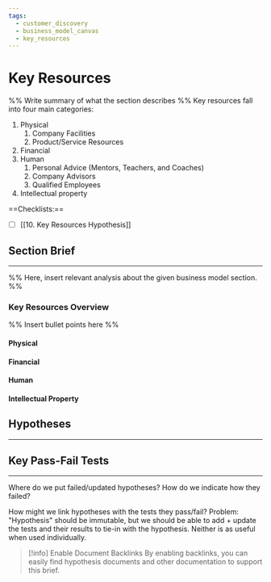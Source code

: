 ```yaml
---
tags:
  - customer_discovery
  - business_model_canvas
  - key_resources
---
```

# Key Resources
%% Write summary of what the section describes   %%
Key resources fall into four main categories: 
1. Physical
	1. Company Facilities
	2. Product/Service Resources
2. Financial 
3. Human
	1. Personal Advice (Mentors, Teachers, and Coaches)
	2. Company Advisors
	3. Qualified Employees
4. Intellectual property

==Checklists:==
- [ ] [[10. Key Resources Hypothesis]]
## Section Brief
---
%% Here, insert relevant analysis about the given business model section.  %%
### Key Resources Overview
%% Insert bullet points here %%
#### Physical

#### Financial

#### Human

#### Intellectual Property

## Hypotheses
---


## Key Pass-Fail Tests
---


Where do we put failed/updated hypotheses?
How do we indicate how they failed?

How might we link hypotheses with the tests they pass/fail?
Problem: "Hypothesis" should be immutable, but we should be able to add + update the tests and their results to tie-in with the hypothesis. Neither is as useful when used individually. 



> [!info] Enable Document Backlinks
> By enabling backlinks, you can easily find hypothesis documents and other documentation to support this brief. 

